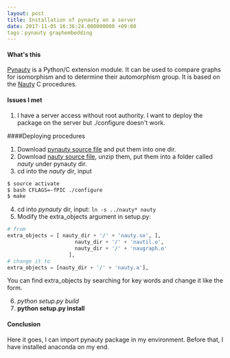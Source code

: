 ```yaml
---
layout: post
title: Installation of pynauty on a server
date: 2017-11-05 16:36:24.000000000 +09:00
tags：pynauty graphembedding
---
```


#### What's this

[Pynauty](https://web.cs.dal.ca/~peter/software/pynauty/html/index.html) is a Python/C extension module. It can be used to compare graphs for isomorphism and to determine their automorphism group. It is based on the [Nauty](http://www3.cs.stonybrook.edu/~algorith/implement/nauty/implement.shtml) C procedures.

#### Issues I met
1. I have a server access without root authority. I want to deploy the package on the server but ./configure doesn't work.

####Deploying procedures
1. Download [pynauty source file](https://github.com/katsiatyna/pynauty_0.6.0-modification) and put them into one dir.
2. Download [nauty source file](http://users.cecs.anu.edu.au/~bdm/nauty/), unzip them, put them into a folder called *nauty* under pynauty dir.
3. cd into the *nauty* dir, input
```bash
$ source activate
$ bash CFLAGS=-fPIC ./configure
$ make
```
4. cd into *pynauty* dir, input:
`ln -s ../nauty* nauty`
5. Modify the extra_objects argument in setup.py:

```python
# from
extra_objects = [ nauty_dir + '/' + 'nauty.so', ],
                      nauty_dir + '/' + 'nautil.o',
                      nauty_dir + '/' + 'naugraph.o'
                    ],
# change it to
extra_objects = [nauty_dir + '/' + 'nauty.a'],
```
You can find extra_objects by searching for key words and change it like the form.

6. *python setup.py build*
7. **python setup.py install**


#### Conclusion

Here it goes, I can import pynauty package in my environment. Before that, I have installed anaconda on my end.
